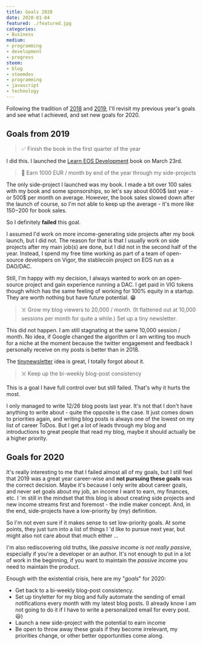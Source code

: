 ```yaml
---
title: Goals 2020
date: 2020-01-04
featured: ./featured.jpg
categories:
- Business
medium:
- programming
- development
- progress
steem:
- blog
- steemdev
- programming
- javascript
- technology
---
```


Following the tradition of [2018](/goals-2018) and [2019](/goals-2019), I'll revisit my previous year's goals and see what I achieved, and set new goals for 2020.

## Goals from 2019

> ✅ Finish the book in the first quarter of the year

I did this. I launched the [Learn EOS Development](https://learneos.dev) book on March 23rd.

> 🏁 Earn 1000 EUR / month by end of the year through my side-projects

The only side-project I launched was my book. I made a bit over 100 sales with my book and some sponsorships, so let's say about 6000$ last year - or 500$ per month on average. However, the book sales slowed down after the launch of course, so I'm not able to keep up the average - it's more like 150$-200$ for book sales.

So I definitely **failed** this goal.

I assumed I'd work on more income-generating side projects after my book launch, but I did not.
The reason for that is that I usually work on side projects after my main job(s) are done, but I did not in the second half of the year.
Instead, I spend my free time working as part of a team of open-source developers on Vigor, the stablecoin project on EOS run as a DAO/DAC.

Still, I'm happy with my decision, I always wanted to work on an open-source project and gain experience running a DAC.
I get paid in VIG tokens though which has the same feeling of working for 100% equity in a startup. They are worth nothing but have future potential. 😁


> ☠️ Grow my blog viewers to 20,000 / month. (It flattened out at 10,000 sessions per month for quite a while.) Set up a tiny newsletter.

This did not happen. I am still stagnating at the same 10,000 session / month.
No idea, if Google changed the algorithm or I am writing too much for a niche at the moment because the twitter engagement and feedback I personally receive on my posts is better than in 2018.

The [tinynewsletter](https://tinyletter.com/) idea is great, I totally forgot about it.

> ☠️ Keep up the bi-weekly blog-post consistency

This is a goal I have full control over but still failed.
That's why it hurts the most.

I only managed to write 12/26 blog posts last year. It's not that I don't have anything to write about - quite the opposite is the case.
It just comes down to priorities again, and writing blog posts is always one of the lowest on my list of career ToDos.
But I get a lot of leads through my blog and introductions to great people that read my blog, maybe it should actually be a higher priority.

## Goals for 2020

It's really interesting to me that I failed almost all of my goals, but I still feel that 2019 was a great year career-wise and **not pursuing these goals** was the correct decision.
Maybe it's because I only write about career goals, and never set goals about my job, an income I want to earn, my finances, etc.
I 'm still in the mindset that this blog is about creating side projects and new income streams first and foremost - the indie maker concept.
And, in the end, side-projects have a low-priority by (my) definition.

So I'm not even sure if it makes sense to set low-priority goals.
At some points, they just turn into a list of things I 'd like to pursue next year, but might also not care about that much either ...

I'm also rediscovering old truths, like _passive income is not really passive_, especially if you're a developer or an author.
It's not enough to put in a lot of work in the beginning, if you want to maintain the _passive_ income you need to maintain the product.

Enough with the existential crisis, here are my "_goals_" for 2020:

* Get back to a bi-weekly blog-post consistency.
* Set up tinyletter for my blog and fully automate the sending of email notifications every month with my latest blog posts. (I already know I am not going to do it if I have to write a personalized email for every post. 😃)
* Launch a new side-project with the potential to earn income
* Be open to throw away these goals if they become irrelevant, my priorities change, or other better opportunities come along.
